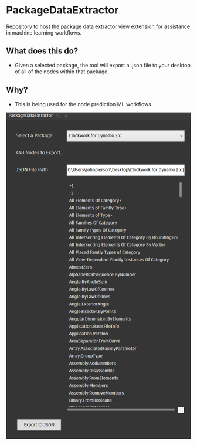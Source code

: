 # PackageDataExtractor
Repository to host the package data extractor view extension for assistance in machine learning workflows.

## What does this do?
- Given a selected package, the tool will export a .json file to your desktop of all of the nodes within that package.

## Why?
- This is being used for the node prediction ML workflows.

<img src="https://github.com/johnpierson/PackageDataExtractor/raw/main/_documentation/ExtensionImage.png"/>
